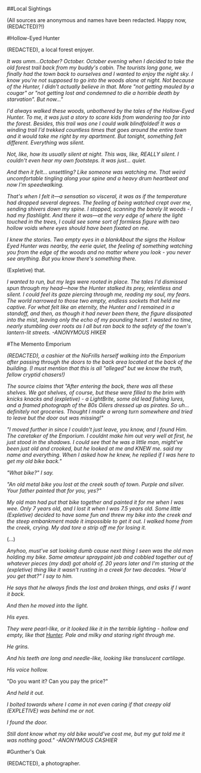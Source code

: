 ##Local Sightings

(All sources are anonymous and names have been redacted. Happy now, (REDACTED)?!)

#Hollow-Eyed Hunter

(REDACTED), a local forest enjoyer.

*It was umm...October? October. October evening when I decided to take the old forest trail back from my buddy's cabin. The tourists long gone, we finally had the town back to ourselves and I wanted to enjoy the night sky. I know you're not supposed to go into the woods alone at night. Not because of the Hunter, I didn't actually believe in that. More "not getting mauled by a cougar" or "not getting lost and condemned to die a horrible death by starvation". But now..."*

*I'd always walked these woods, unbothered by the tales of the Hollow-Eyed Hunter. To me, it was just a story to scare kids from wandering too far into the forest. Besides, this trail was one I could walk blindfolded! It was a winding trail I'd trekked countless times that goes around the entire town and it would take me right by my apartment. But tonight, something felt different. Everything was silent.*

*Not, like, how its usually silent at night. This was, like, REALLY silent. I couldn't even hear my own footsteps. It was just... quiet.*

*And then it felt... unsettling? Like someone was watching me. That weird uncomfortable tingling along your spine and a heavy drum heartbeat and now I'm speedwalking.*

*That's when I felt it—a sensation so visceral, it was as if the temperature had dropped several degrees. The feeling of being watched crept over me, sending shivers down my spine. I stopped, scanning the barely lit woods - I had my flashlight. And there it was—at the very edge of where the light touched in the trees, I could see some sort of formless figure with two hollow voids where eyes should have been fixated on me.*

*I knew the stories. Two empty eyes in a blankAbout the signs the Hollow Eyed Hunter was nearby, the eerie quiet, the feeling of something watching you from the edge of the woods and no matter where you look - you never see anything. But *you know* there's something there.*

(Expletive) that.

*I wanted to run, but my legs were rooted in place. The tales I'd dismissed spun through my head—how the Hunter stalked its prey, relentless and silent. I could feel its gaze piercing through me, reading my soul, my fears. The world narrowed to those two empty, endless sockets that held me captive.
For what felt like an eternity, the Hunter and I remained in a standoff, and then, as though it had never been there, the figure dissipated into the mist, leaving only the echo of my pounding heart. I wasted no time, nearly stumbling over roots as I all but ran back to the safety of the town's lantern-lit streets.
-ANONYMOUS HIKER*

#The Memento Emporium

*(REDACTED), a cashier at the NoFrills herself walking into the Emporium after passing through the doors to the back area located at the back of the building. (I must mention that this is all "alleged" but we know the truth, fellow cryptid chasers!)*

*The source claims that "After entering the back, there was all these shelves. We got shelves, of course, but these were filled to the brim with knicks knacks and (expletive) - a LightBrite, some old lead fishing lures, and a framed photograph of the 80s Oilers dressed up as pirates. So uh... definitely not groceries.  Thought I made a wrong turn somewhere and tried to leave but the door out was missing!"*

*"I moved further in since I couldn't just leave, you know, and I found Him. The caretaker of the Emporium. I couldnt make him out very well at first, he just stood in the shadows. I could see that he was a little man, might've been just old and crooked, but he looked at me and KNEW me. said my name and everything. When I asked how he knew, he replied if I was here to get my old bike back."*

*"What bike?" I say.*

*"An old metal bike you lost at the creek south of town. Purple and silver. Your father painted that for you, yes?"*

*My old man had put that bike together and painted it for me when I was wee. Only 7 years old, and I lost it when I was 7.5 years old. Some little (Expletive) decided to have some fun and threw my bike into the creek and the steep embankment made it impossible to get it out. I walked home from the creek, crying. My dad tore a strip off me for losing it.*

(...)

*Anyhoo, must've sat looking dumb cause next thing I seen was the old man holding my bike. Same amateur spraypaint job and cobbled together out of whatever pieces (my dad) got ahold of. 20 years later and I'm staring at the (expletive) thing like it wasn't rusting in a creek for two decades. "How'd you get that?" I say to him.*

*He says that he always finds the lost and broken things, and asks if I want it back.*

*And then he moved into the light.*

*His eyes.*

*They were pearl-like, or it looked like it in the terrible lighting - hollow and empty, like that [Hunter](cryptids.md). Pale and milky and staring right through me.*

*He grins.*

*And his teeth are long and needle-like, looking like translucent cartilage.*

*His voice hollow.*

"Do you want it? Can you pay the price?"

*And held it out.*

*I bolted towards where I came in not even caring if that creepy old (EXPLETIVE) was behind me or not.*

*I found the door.*

*Still dont know what my old bike would've cost me, but my gut told me it was nothing good."
-ANONYMOUS CASHIER*

#Gunther's Oak

(REDACTED), a photographer.


